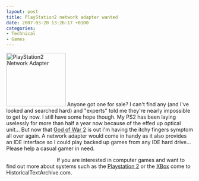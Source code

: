 ```yaml
---
layout: post
title: PlayStation2 network adapter wanted
date: 2007-03-20 13:26:17 +0100
categories:
- Technical
- Games
---
```

<img src="http://www.rusiczki.net/blog/blogpics/ps2-network-adapter.gif" width="160" height="144" alt="PlayStation2 Network Adapter" class="postimage" /> Anyone got one for sale? I can't find any (and I've looked and searched hard) and "experts" told me they're nearly impossible to get by now. I still have some hope though. My PS2 has been laying uselessly for more than half a year now because of the effed up optical unit... But now that <a href="http://www.gamespot.com/ps2/action/godofwar2/index.html">God of War 2</a> is out I'm having the itchy fingers symptom all over again. A network adapter would come in handy as it also provides an IDE interface so I could play backed up games from any IDE hard drive... Please help a casual gamer in need.

<img src="http://www.rusiczki.net/blog/images/spmsg.gif" width="132" height="13" style="border: 0; vertical-align: bottom" alt="" /> If you are interested in computer games and want to find out more about systems such as the <a href="http://www.historicaltextarchive.com/s/playstation-2.php">Playstation 2</a> or the <a href="http://www.historicaltextarchive.com/s/xbox.php">XBox</a> come to HistoricalTextArchive.com.

